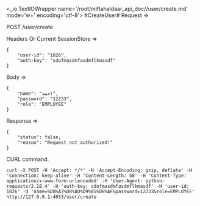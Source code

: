 <_io.TextIOWrapper name='/root/miftahaldaar_api_doc//user/create.md' mode='w+' encoding='utf-8'>
#CreateUser# Request =>

POST /user/create

Headers Or Current SessionStore =>
```
{
    "user-id": "1826",
    "auth-key": "sdofmasdmfasdmflkmasdf"
}
```
Body => 
```
{
    "name": "احمد",
    "password": "12233",
    "role": "EMPLOYEE"
}
```
Response => 
```
{
    "status": false,
    "reason": "Request not authorized!"
}
```

CURL command:
```
curl -X POST -H 'Accept: */*' -H 'Accept-Encoding: gzip, deflate' -H 'Connection: keep-alive' -H 'Content-Length: 58' -H 'Content-Type: application/x-www-form-urlencoded' -H 'User-Agent: python-requests/2.18.4' -H 'auth-key: sdofmasdmfasdmflkmasdf' -H 'user-id: 1826' -d 'name=%D8%A7%D8%AD%D9%85%D8%AF&password=12233&role=EMPLOYEE' http://127.0.0.1:4053/user/create
```
